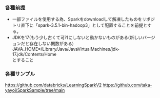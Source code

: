 ### 各種前提
- 一部ファイルを使用する為、Sparkをdownloadして解凍したものをリポジトリ直下に「spark-3.5.1-bin-hadoop3」として配置することを前提とする。  
- JDKを17(もう少し古くて可?)にしないと動かないものがある(新しいバージョンだと存在しない関数がある)  
  JAVA_HOME=/Library/Java/JavaVirtualMachines/jdk-17.jdk/Contents/Home  
  とすること
### 各種サンプル
https://github.com/databricks/LearningSparkV2
https://github.com/taka-yayoi/SparkSample/tree/main